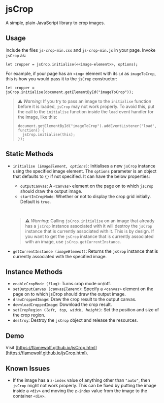 # jsCrop
A simple, plain JavaScript library to crop images.
## Usage
Include the files `js-crop-min.css` and `js-crop-min.js` in your page. Invoke `jsCrop` as:
```
let cropper = jsCrop.initialise(<<image-element>>, options);
```
For example, if your page has an `<img>` element with its `id` as `imageToCrop`, this is how you would pass it to the `jsCrop` constructor:
```
let cropper = jsCrop.initialise(document.getElementById("imageToCrop"));
```
> :warning: _Warning:_ If you try to pass an image to the `initialise` function before it is loaded, `jsCrop` may not work properly. To avoid this, put the call to the `initialise` function inside the `load` event handler for the image, like this:
> ```
> document.getElementById("imageToCrop").addEventListener("load", function() {
> 	jsCrop.initialise(this);
> });
> ```
## Static Methods
- `initialise (`_`imageElement, options`_`)`: Initialises a new `jsCrop` instance using the specified image element. The `options` parameter is an object that defaults to `{}` if not specified. It can have the below properties:
  - `outputCanvas`: A `<canvas>` element on the page on to which `jsCrop` should draw the output image.
  - `startInCropMode`: Whether or not to display the crop grid initially. Default is `true`.

  &#xA0;
  > :warning: _Warning:_ Calling `jsCrop.initialise` on an image that already has a `jsCrop` instance associated with it will destroy the `jsCrop` instance that is currently associated with it. This is by design. If you want to get the `jsCrop` instance that is currently associated with an image, use `jsCrop.getCurrentInstance`.
- `getCurrentInstance (`_`imageElement`_`)`: Returns the `jsCrop` instance that is currently associated with the specified image.
## Instance Methods
- `enableCropMode (`_`flag`_`)`: Turns crop mode on/off.
- `setOutputCanvas (`_`canvasElement`_`)`: Specify a `<canvas>` element on the page on to which jsCrop should draw the output image.
- `drawCroppedImage`: Draw the crop result to the output canvas.
- `downloadCroppedImage`: Download the crop result.
- `setCropRegion (`_`left, top, width, height`_`)`: Set the position and size of the crop region.
- `destroy`: Destroy the `jsCrop` object and release the resources.
## Demo
Visit [https://flamewolf.github.io/jsCrop.html](https://flamewolf.github.io/jsCrop.html).
## Known Issues
- If the image has a `z-index` value of anything other than `"auto"`, then `jsCrop` might not work properly. This can be fixed by putting the image inside a `<div>` and moving the `z-index` value from the image to the container `<div>`.